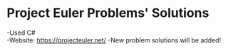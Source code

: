 # Project Euler Problems' Solutions
-Used C#  <br>
-Website: https://projecteuler.net/
-New problem solutions will be added!

